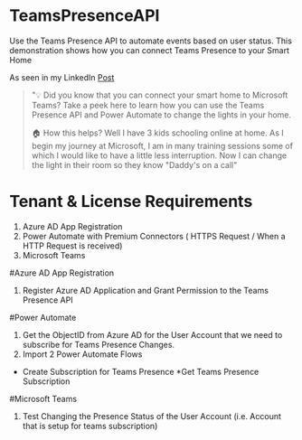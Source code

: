 # TeamsPresenceAPI
Use the Teams Presence API to automate events based on user status. This demonstration shows how you can connect Teams Presence to your Smart Home

As seen in my LinkedIn [Post](https://www.linkedin.com/posts/denzilfernandes_microsoft365-powerautomate-apifirst-activity-6755244173097623553-GCTN) 
> "💡 Did you know that you can connect your smart home to Microsoft Teams? Take a peek here to learn how you can use the Teams Presence API and Power Automate to change the lights in your home.
>
> 🏠 How this helps? Well I have 3 kids schooling online at home. As I begin my journey at Microsoft, I am in many training sessions some of which I would like to have a little less interruption. Now I can change the light in their room so they know "Daddy's on a call"

# Tenant & License Requirements
1. Azure AD App Registration
2. Power Automate with Premium Connectors ( HTTPS Request / When a HTTP Request is received)
3. Microsoft Teams 

#Azure AD App Registration
1. Register Azure AD Application and Grant Permission to the Teams Presence API


#Power Automate
1. Get the ObjectID from Azure AD for the User Account that we need to subscribe for Teams Presence Changes.
2. Import 2 Power Automate Flows
 * Create Subscription for Teams Presence 
 *Get Teams Presence Subscription

#Microsoft Teams
1. Test Changing the Presence Status of the User Account (i.e. Account that is setup for teams subscription)
